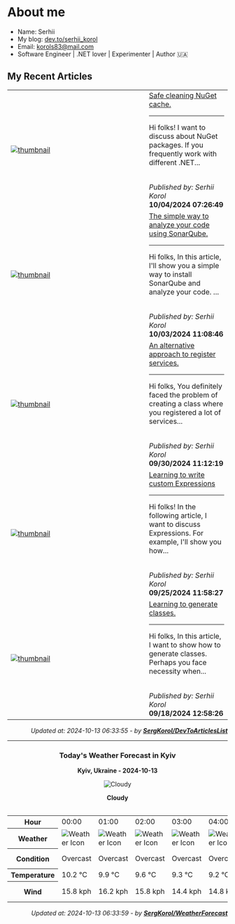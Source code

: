<h1>About me</h1>

- Name: Serhii
- My blog: [dev.to/serhii_korol](https://dev.to/serhii_korol_ab7776c50dba)
- Email: [korols83@mail.com](mailto:korols83@mail.com)
- Software Engineer | .NET lover | Experimenter | Author 🇺🇦

<h2>My Recent Articles</h2>

<table>
        <tr>
<td width="300px"><a href="https://dev.to/serhii_korol_ab7776c50dba/safe-cleaning-nuget-cache-588l"><img src="https://media.dev.to/dynamic/image/width=1000,height=420,fit=cover,gravity=auto,format=auto/https%3A%2F%2Fdev-to-uploads.s3.amazonaws.com%2Fuploads%2Farticles%2Fvl22i710kh87ncty1ajh.jpg" alt="thumbnail"></a></td>
<td><a href="https://dev.to/serhii_korol_ab7776c50dba/safe-cleaning-nuget-cache-588l">Safe cleaning NuGet cache.</a><hr><p>Hi folks! I want to discuss about NuGet packages. If you frequently work with different .NET...</p><br><i>Published by: Serhii Korol</i><br><b>10/04/2024 07:26:49</b></td>
</tr>
<tr>
<td width="300px"><a href="https://dev.to/serhii_korol_ab7776c50dba/the-simple-way-to-analyze-your-code-using-sonarqube-43mo"><img src="https://media.dev.to/dynamic/image/width=1000,height=420,fit=cover,gravity=auto,format=auto/https%3A%2F%2Fdev-to-uploads.s3.amazonaws.com%2Fuploads%2Farticles%2Fzvtphagkpavfoyiw5om7.png" alt="thumbnail"></a></td>
<td><a href="https://dev.to/serhii_korol_ab7776c50dba/the-simple-way-to-analyze-your-code-using-sonarqube-43mo">The simple way to analyze your code using SonarQube.</a><hr><p>Hi folks, In this article, I'll show you a simple way to install SonarQube and analyze your code.    ...</p><br><i>Published by: Serhii Korol</i><br><b>10/03/2024 11:08:46</b></td>
</tr>
<tr>
<td width="300px"><a href="https://dev.to/serhii_korol_ab7776c50dba/an-alternative-approach-to-register-services-9ak"><img src="https://media.dev.to/dynamic/image/width=1000,height=420,fit=cover,gravity=auto,format=auto/https%3A%2F%2Fdev-to-uploads.s3.amazonaws.com%2Fuploads%2Farticles%2Fdds5zyos8vd5mp0a97y9.png" alt="thumbnail"></a></td>
<td><a href="https://dev.to/serhii_korol_ab7776c50dba/an-alternative-approach-to-register-services-9ak">An alternative approach to register services.</a><hr><p>Hi folks, You definitely faced the problem of creating a class where you registered a lot of services...</p><br><i>Published by: Serhii Korol</i><br><b>09/30/2024 11:12:19</b></td>
</tr>
<tr>
<td width="300px"><a href="https://dev.to/serhii_korol_ab7776c50dba/learning-to-write-custom-expressions-1p2n"><img src="https://media.dev.to/dynamic/image/width=1000,height=420,fit=cover,gravity=auto,format=auto/https%3A%2F%2Fdev-to-uploads.s3.amazonaws.com%2Fuploads%2Farticles%2Fswxkul2iichy9xb8uxlq.png" alt="thumbnail"></a></td>
<td><a href="https://dev.to/serhii_korol_ab7776c50dba/learning-to-write-custom-expressions-1p2n">Learning to write custom Expressions</a><hr><p>Hi folks! In the following article, I want to discuss Expressions. For example, I'll show you how...</p><br><i>Published by: Serhii Korol</i><br><b>09/25/2024 11:58:27</b></td>
</tr>
<tr>
<td width="300px"><a href="https://dev.to/serhii_korol_ab7776c50dba/learning-to-generate-classes-1106"><img src="https://media.dev.to/dynamic/image/width=1000,height=420,fit=cover,gravity=auto,format=auto/https%3A%2F%2Fdev-to-uploads.s3.amazonaws.com%2Fuploads%2Farticles%2F47hvgghblgeug9vwe9ne.jpg" alt="thumbnail"></a></td>
<td><a href="https://dev.to/serhii_korol_ab7776c50dba/learning-to-generate-classes-1106">Learning to generate classes.</a><hr><p>Hi folks, In this article, I want to show how to generate classes. Perhaps you face necessity when...</p><br><i>Published by: Serhii Korol</i><br><b>09/18/2024 12:58:26</b></td>
</tr>

</table>

<div align="right">

<i>Updated at: 2024-10-13 06:33:55 - by <b>[SergKorol/DevToArticlesList](https://github.com/SergKorol/DevToArticlesList)</b></i>

</div>

<hr>
<div align="center">
<h3>Today's Weather Forecast in Kyiv</h3>

<b>Kyiv, Ukraine - 2024-10-13</b>

<img src="https://cdn.weatherapi.com/weather/64x64/day/119.png" alt="Cloudy" />

<b>Cloudy</b>
</div>

<table>
    <table>
<tr><th>Hour</th>
<td>00:00</td>
<td>01:00</td>
<td>02:00</td>
<td>03:00</td>
<td>04:00</td>
<td>05:00</td>
<td>06:00</td>
<td>07:00</td>
<td>08:00</td>
<td>09:00</td>
<td>10:00</td>
<td>11:00</td>
<td>12:00</td>
<td>13:00</td>
<td>14:00</td>
<td>15:00</td>
<td>16:00</td>
<td>17:00</td>
<td>18:00</td>
<td>19:00</td>
<td>20:00</td>
<td>21:00</td>
<td>22:00</td>
<td>23:00</td>
</tr>
<tr><th>Weather</th>
<td><img src="https://cdn.weatherapi.com/weather/64x64/night/122.png" alt="Weather Icon"></td>
<td><img src="https://cdn.weatherapi.com/weather/64x64/night/122.png" alt="Weather Icon"></td>
<td><img src="https://cdn.weatherapi.com/weather/64x64/night/122.png" alt="Weather Icon"></td>
<td><img src="https://cdn.weatherapi.com/weather/64x64/night/122.png" alt="Weather Icon"></td>
<td><img src="https://cdn.weatherapi.com/weather/64x64/night/122.png" alt="Weather Icon"></td>
<td><img src="https://cdn.weatherapi.com/weather/64x64/night/122.png" alt="Weather Icon"></td>
<td><img src="https://cdn.weatherapi.com/weather/64x64/night/122.png" alt="Weather Icon"></td>
<td><img src="https://cdn.weatherapi.com/weather/64x64/night/122.png" alt="Weather Icon"></td>
<td><img src="https://cdn.weatherapi.com/weather/64x64/day/122.png" alt="Weather Icon"></td>
<td><img src="https://cdn.weatherapi.com/weather/64x64/day/119.png" alt="Weather Icon"></td>
<td><img src="https://cdn.weatherapi.com/weather/64x64/day/119.png" alt="Weather Icon"></td>
<td><img src="https://cdn.weatherapi.com/weather/64x64/day/116.png" alt="Weather Icon"></td>
<td><img src="https://cdn.weatherapi.com/weather/64x64/day/116.png" alt="Weather Icon"></td>
<td><img src="https://cdn.weatherapi.com/weather/64x64/day/119.png" alt="Weather Icon"></td>
<td><img src="https://cdn.weatherapi.com/weather/64x64/day/122.png" alt="Weather Icon"></td>
<td><img src="https://cdn.weatherapi.com/weather/64x64/day/119.png" alt="Weather Icon"></td>
<td><img src="https://cdn.weatherapi.com/weather/64x64/day/116.png" alt="Weather Icon"></td>
<td><img src="https://cdn.weatherapi.com/weather/64x64/day/116.png" alt="Weather Icon"></td>
<td><img src="https://cdn.weatherapi.com/weather/64x64/day/116.png" alt="Weather Icon"></td>
<td><img src="https://cdn.weatherapi.com/weather/64x64/night/113.png" alt="Weather Icon"></td>
<td><img src="https://cdn.weatherapi.com/weather/64x64/night/113.png" alt="Weather Icon"></td>
<td><img src="https://cdn.weatherapi.com/weather/64x64/night/113.png" alt="Weather Icon"></td>
<td><img src="https://cdn.weatherapi.com/weather/64x64/night/113.png" alt="Weather Icon"></td>
<td><img src="https://cdn.weatherapi.com/weather/64x64/night/116.png" alt="Weather Icon"></td>
</tr>
<tr><th>Condition</th>
<td>Overcast </td>
<td>Overcast </td>
<td>Overcast </td>
<td>Overcast </td>
<td>Overcast </td>
<td>Overcast </td>
<td>Overcast </td>
<td>Overcast </td>
<td>Overcast </td>
<td>Cloudy </td>
<td>Cloudy </td>
<td>Partly Cloudy </td>
<td>Partly Cloudy </td>
<td>Cloudy </td>
<td>Overcast </td>
<td>Cloudy </td>
<td>Partly Cloudy </td>
<td>Partly Cloudy </td>
<td>Partly Cloudy </td>
<td>Clear </td>
<td>Clear </td>
<td>Clear </td>
<td>Clear </td>
<td>Partly Cloudy </td>
</tr>
<tr><th>Temperature</th>
<td>10.2 °C</td>
<td>9.9 °C</td>
<td>9.6 °C</td>
<td>9.3 °C</td>
<td>9.2 °C</td>
<td>9.1 °C</td>
<td>8.9 °C</td>
<td>8.8 °C</td>
<td>9.1 °C</td>
<td>9.5 °C</td>
<td>10 °C</td>
<td>11.2 °C</td>
<td>12.4 °C</td>
<td>13.1 °C</td>
<td>13.9 °C</td>
<td>14 °C</td>
<td>13.9 °C</td>
<td>13.4 °C</td>
<td>12.5 °C</td>
<td>11.8 °C</td>
<td>11 °C</td>
<td>10.5 °C</td>
<td>10.3 °C</td>
<td>10.2 °C</td>
</tr>
<tr><th>Wind</th>
<td>15.8 kph</td>
<td>16.2 kph</td>
<td>15.8 kph</td>
<td>14.4 kph</td>
<td>14.8 kph</td>
<td>14 kph</td>
<td>13 kph</td>
<td>13 kph</td>
<td>13 kph</td>
<td>12.6 kph</td>
<td>11.9 kph</td>
<td>8.6 kph</td>
<td>6.8 kph</td>
<td>5.8 kph</td>
<td>3.2 kph</td>
<td>0.7 kph</td>
<td>2.2 kph</td>
<td>4.7 kph</td>
<td>6.8 kph</td>
<td>7.6 kph</td>
<td>8.3 kph</td>
<td>9.7 kph</td>
<td>10.1 kph</td>
<td>10.4 kph</td>
</tr>
</table>

</table>

<div align="right">

<i>Updated at: 2024-10-13 06:33:59 - by <b>[SergKorol/WeatherForecast](https://github.com/SergKorol/WeatherForecast)</b></i>

</div>

